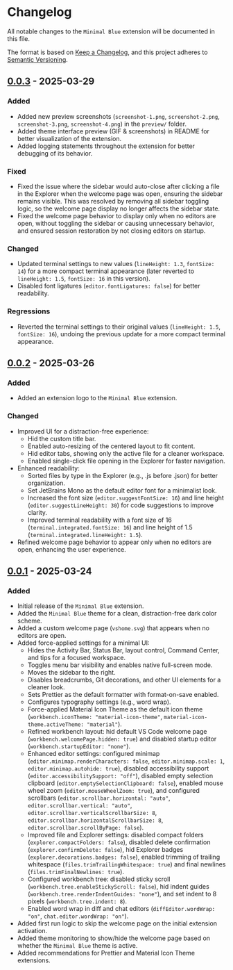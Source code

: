 # Changelog

All notable changes to the `Minimal Blue` extension will be documented in this file.

The format is based on [Keep a Changelog](https://keepachangelog.com/en/1.0.0/), and this project adheres to [Semantic Versioning](https://semver.org/spec/v2.0.0.html).

## [0.0.3] - 2025-03-29

### Added

- Added new preview screenshots (`screenshot-1.png`, `screenshot-2.png`, `screenshot-3.png`, `screenshot-4.png`) in the `preview/` folder.
- Added theme interface preview (GIF & screenshots) in README for better visualization of the extension.
- Added logging statements throughout the extension for better debugging of its behavior.

### Fixed

- Fixed the issue where the sidebar would auto-close after clicking a file in the Explorer when the welcome page was open, ensuring the sidebar remains visible. This was resolved by removing all sidebar toggling logic, so the welcome page display no longer affects the sidebar state.
- Fixed the welcome page behavior to display only when no editors are open, without toggling the sidebar or causing unnecessary behavior, and ensured session restoration by not closing editors on startup.

### Changed

- Updated terminal settings to new values (`lineHeight: 1.3`, `fontSize: 14`) for a more compact terminal appearance (later reverted to `lineHeight: 1.5`, `fontSize: 16` in this version).
- Disabled font ligatures (`editor.fontLigatures: false`) for better readability.

### Regressions

- Reverted the terminal settings to their original values (`lineHeight: 1.5`, `fontSize: 16`), undoing the previous update for a more compact terminal appearance.

## [0.0.2] - 2025-03-26

### Added

- Added an extension logo to the `Minimal Blue` extension.

### Changed

- Improved UI for a distraction-free experience:
  - Hid the custom title bar.
  - Enabled auto-resizing of the centered layout to fit content.
  - Hid editor tabs, showing only the active file for a cleaner workspace.
  - Enabled single-click file opening in the Explorer for faster navigation.
- Enhanced readability:
  - Sorted files by type in the Explorer (e.g., .js before .json) for better organization.
  - Set JetBrains Mono as the default editor font for a minimalist look.
  - Increased the font size (`editor.suggestFontSize: 16`) and line height (`editor.suggestLineHeight: 30`) for code suggestions to improve clarity.
  - Improved terminal readability with a font size of 16 (`terminal.integrated.fontSize: 16`) and line height of 1.5 (`terminal.integrated.lineHeight: 1.5`).
- Refined welcome page behavior to appear only when no editors are open, enhancing the user experience.

## [0.0.1] - 2025-03-24

### Added

- Initial release of the `Minimal Blue` extension.
- Added the `Minimal Blue` theme for a clean, distraction-free dark color scheme.
- Added a custom welcome page (`vshome.svg`) that appears when no editors are open.
- Added force-applied settings for a minimal UI:
  - Hides the Activity Bar, Status Bar, layout control, Command Center, and tips for a focused workspace.
  - Toggles menu bar visibility and enables native full-screen mode.
  - Moves the sidebar to the right.
  - Disables breadcrumbs, Git decorations, and other UI elements for a cleaner look.
  - Sets Prettier as the default formatter with format-on-save enabled.
  - Configures typography settings (e.g., word wrap).
  - Force-applied Material Icon Theme as the default icon theme (`workbench.iconTheme: "material-icon-theme"`, `material-icon-theme.activeTheme: "material"`).
  - Refined workbench layout: hid default VS Code welcome page (`workbench.welcomePage.hidden: true`) and disabled startup editor (`workbench.startupEditor: "none"`).
  - Enhanced editor settings: configured minimap (`editor.minimap.renderCharacters: false`, `editor.minimap.scale: 1`, `editor.minimap.autohide: true`), disabled accessibility support (`editor.accessibilitySupport: "off"`), disabled empty selection clipboard (`editor.emptySelectionClipboard: false`), enabled mouse wheel zoom (`editor.mouseWheelZoom: true`), and configured scrollbars (`editor.scrollbar.horizontal: "auto"`, `editor.scrollbar.vertical: "auto"`, `editor.scrollbar.verticalScrollbarSize: 8`, `editor.scrollbar.horizontalScrollbarSize: 8`, `editor.scrollbar.scrollByPage: false`).
  - Improved file and Explorer settings: disabled compact folders (`explorer.compactFolders: false`), disabled delete confirmation (`explorer.confirmDelete: false`), hid Explorer badges (`explorer.decorations.badges: false`), enabled trimming of trailing whitespace (`files.trimTrailingWhitespace: true`) and final newlines (`files.trimFinalNewlines: true`).
  - Configured workbench tree: disabled sticky scroll (`workbench.tree.enableStickyScroll: false`), hid indent guides (`workbench.tree.renderIndentGuides: "none"`), and set indent to 8 pixels (`workbench.tree.indent: 8`).
  - Enabled word wrap in diff and chat editors (`diffEditor.wordWrap: "on"`, `chat.editor.wordWrap: "on"`).
- Added first run logic to skip the welcome page on the initial extension activation.
- Added theme monitoring to show/hide the welcome page based on whether the `Minimal Blue` theme is active.
- Added recommendations for Prettier and Material Icon Theme extensions.

[0.0.3]: https://github.com/AzamAliCodes/minimal-blue-vscode-theme/releases/tag/v0.0.3
[0.0.2]: https://github.com/AzamAliCodes/minimal-blue-vscode-theme/releases/tag/v0.0.2
[0.0.1]: https://github.com/AzamAliCodes/minimal-blue-vscode-theme/releases/tag/v0.0.1
